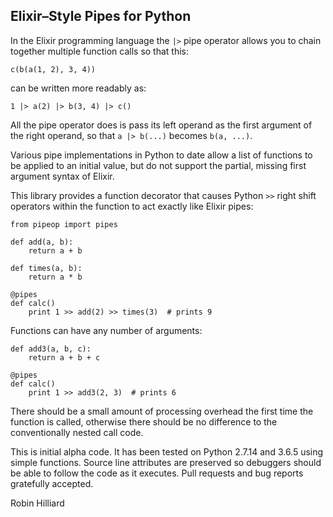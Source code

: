 ## Elixir–Style Pipes for Python

In the Elixir programming language the `|>` pipe operator allows you to chain together
multiple function calls so that this:

```$elixir 
c(b(a(1, 2), 3, 4))
```

can be written more readably as:

```$elixir
1 |> a(2) |> b(3, 4) |> c()
```

All the pipe operator does is pass its left operand as the first argument of the right operand,
so that `a |> b(...)` becomes `b(a, ...)`.

Various pipe implementations in Python to date allow a list of functions to be applied
to an initial value, but do not support the partial, missing first argument syntax of Elixir.

This library provides a function decorator that causes Python `>>` right shift operators within the
function to act exactly like Elixir pipes:

```$python
from pipeop import pipes

def add(a, b):
    return a + b
    
def times(a, b):
    return a * b
    
@pipes
def calc()
    print 1 >> add(2) >> times(3)  # prints 9
``` 

Functions can have any number of arguments:

```$python
def add3(a, b, c):
    return a + b + c
    
@pipes
def calc()
    print 1 >> add3(2, 3)  # prints 6
```

There should be a small amount of processing overhead the first time the function is called,
otherwise there should be no difference to the conventionally nested call code.

This is initial alpha code. It has been tested on Python 2.7.14 and 3.6.5 using simple functions.
Source line attributes are preserved so debuggers should be able to follow the code as it
executes. Pull requests and bug reports gratefully accepted.

Robin Hilliard